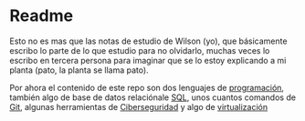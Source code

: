 # Readme

Esto no es mas que las notas de estudio de Wilson (yo), que básicamente escribo lo parte de lo que estudio para no olvidarlo, muchas veces lo escribo en tercera persona para imaginar que se lo estoy explicando a mi planta (pato, la planta se llama pato).

Por ahora el contenido de este repo son dos lenguajes de [programación](Programming/README), también algo de base de datos relaciónale [SQL](./SQL/README), unos cuantos comandos de [Git](Git/README), algunas herramientas de [Ciberseguridad](Cybersecurity/README) y algo de [virtualización](Virtualización/README) 